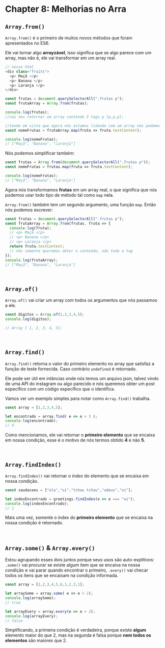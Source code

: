# Chapter 8: Melhorias no Arra

## `Array.from()`

`Array.from()` é o primeiro de muitos novos métodos que foram apresentados no ES6.

Ele vai tornar algo **arrayzável**, isso significa que se algo parece com um array, mas não é, ele vai transformar em um array real.

``` js
// nosso html
<div class="fruits">
  <p> Maçã </p>
  <p> Banana </p>
  <p> Laranja </p>
</div>

const frutas = document.querySelectorAll(".frutas p");
const frutaArray = Array.from(frutas);

console.log(frutas);
//vai nos retornar um array contendo 3 tags p [p,p,p];

//tendo em vista que agora nós estamos lidando com um array nós podemos usar o map
const nomeFrutas = frutaArray.map(fruta => fruta.textContent);

console.log(nomeFrutas);
// ["Maçã", "Banana", "Laranja"]
```

Nós podemos simplificar também:

```js
const frutas = Array.from(document.querySelectorAll(".frutas p"));
const nomeFrutas = frutas.map(fruta => fruta.textContent);

console.log(nomeFrutas);
// ["Maçã", "Banana", "Laranja"]
```

Agora nós transformamos **frutas** em um array real, o que significa que nós podemos usar todo tipo de método tal como `map` nela.

`Array.from()` também tem um segundo argumento, uma função `map`. Então nós podemos escrever:

``` js
const frutas = document.querySelectorAll(".frutas p");
const frutaArray = Array.from(frutas, fruta => {
  console.log(fruta);
  // <p> Maçã </p>
  // <p> Banana </p>
  // <p> Laranja </p>
  return fruta.textContent;
  // nós somente queremos obter o conteúdo, não toda a tag
});
console.log(frutaArray);
// ["Maçã", "Banana", "Laranja"]
```

&nbsp;

## `Array.of()`

`Array.of()` vai criar um array com todos os argumentos que nós passamos a ele.

```js
const digitos = Array.of(1,2,3,4,5);
console.log(digitos);

// Array [ 1, 2, 3, 4, 5];
```

&nbsp;

## `Array.find()`

`Array.find()` retorna o valor do primeiro elemento no array que satisfaz a função de teste fornecida. Caso contrário `undefined` é retornado.

Ele pode ser útil em intâncias onde nós temos um arquivo json, talvez vindo de uma API do instagram ou algo parecido e nós queremos obter um post específico com um código específico que o identifica.

Vamos ver um exemplo simples para notar como `Array.find()` trabalha.

``` js
const array = [1,2,3,4,5];

let encontrado = array.find( e => e > 3 );
console.log(encontrado);
// 4
```

Como mencionamos, ele vai retornar o **primeiro elemento** que se encaixa em nossa condição, esse é o motivo de nós termos obtido **4** e não **5**.

&nbsp;

## `Array.findIndex()`

`Array.findIndex()` vai retornar o *index* do elemento que se encaixa em nossa condição.

``` js
const saudacoes = ["ola","oi","tchau tchau","adeus","oi"];

let indexEncontrado = greetings.findIndex(e => e === "oi");
console.log(indexEncontrado);
// 1
```

Mais uma vez, somente o index do **primeiro elemento** que se encaixa na nossa condição é retornado.

&nbsp;

## `Array.some()` & `Array.every()`

Estou agrupando esses dois juntos porque seus usos são auto-explitivos: `.some()` vai procurar se existe algum item que se encaixa na nossa condição e vai parar quando encontrar o primeiro, `.every()` vai checar todos os itens que se encaixam na condição informada.

```js
const array = [1,2,3,4,5,6,1,2,3,1];

let arraySome = array.some( e => e > 2);
console.log(arraySome);
// true

let arrayEvery = array.every(e => e > 2);
console.log(arrayEvery);
// false
```

Simplificando, a primeira condição é verdadeira, porque existe **algum** elemento maior do que 2, mas na segunda é falsa porque **nem todos os elementos** são maiores que 2.
